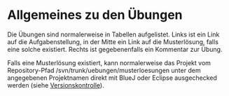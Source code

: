 # Allgemeines zu den Übungen #

Die Übungen sind normalerweise in Tabellen aufgelistet.
Links ist ein Link auf die Aufgabenstellung,
in der Mitte ein Link auf die Musterlösung,
falls eine solche existiert.
Rechts ist gegebenenfalls ein Kommentar zur Übung.

Falls eine Musterlösung existiert,
kann normalerweise das Projekt vom Repository-Pfad
/svn/trunk/uebungen/musterloesungen
unter dem angegebenen Projektnamen direkt mit
BlueJ oder Eclipse ausgechecked werden
(siehe [Versionskontrolle](thema_subversion.md)).